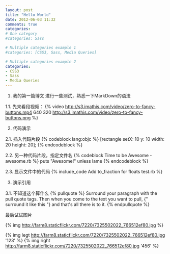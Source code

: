 ```yaml
---
layout: post
title: "Hello World"
date: 2012-06-03 11:32
comments: true
categories: 
# One category
#categories: Sass

# Multiple categories example 1
#categories: [CSS3, Sass, Media Queries]

# Multiple categories example 2
categories:
- CSS3
- Sass
- Media Queries
---
```


1. 我的第一篇博文
进行一些测试，熟悉一下MarkDown的语法

1.1. 先来看段视频：
{% video http://s3.imathis.com/video/zero-to-fancy-buttons.mp4 640 320 http://s3.imathis.com/video/zero-to-fancy-buttons.png %}


2. 代码演示

2.1. 插入代码片段
{% codeblock lang:objc %}
[rectangle setX: 10 y: 10 width: 20 height: 20];
{% endcodeblock %}

2.2. 另一种代码片段，指定文件名
{% codeblock Time to be Awesome - awesome.rb %}
puts "Awesome!" unless lame
{% endcodeblock %}

2.3. 显示文件中的代码
{% include_code Add to_fraction for floats test.rb %}

3. 演示引用

3.1. 不知道这个算什么
{% pullquote %}
Surround your paragraph with the pull quote tags. Then when you come to
the text you want to pull, {" surround it like this "} and that's all there is to it.
{% endpullquote %}

最后试试图片

{% img http://farm8.staticflickr.com/7220/7325502022_766512ef80.jpg %} 

{% img legt http://farm8.staticflickr.com/7220/7325502022_766512ef80.jpg '123' %} 
{% img right http://farm8.staticflickr.com/7220/7325502022_766512ef80.jpg '456' %} 

